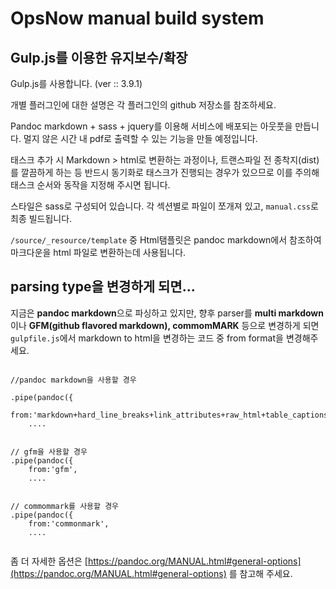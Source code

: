 <!-- TOC -->

# OpsNow manual build system  

## Gulp.js를 이용한 유지보수/확장

Gulp.js를 사용합니다. (ver :: 3.9.1)  

개별 플러그인에 대한 설명은 각 플러그인의 github 저장소를 참조하세요. 

Pandoc markdown + sass + jquery를 이용해 서비스에 배포되는 아웃풋을 만듭니다. 
멀지 않은 시간 내 pdf로 출력할 수 있는 기능을 만들 예정입니다. 

태스크 추가 시 Markdown \> html로 변환하는 과정이나, 트랜스파일 전 종착지(dist)를 깔끔하게 하는 등 반드시 동기화로 태스크가 진행되는 경우가 있으므로 이를 주의해 태스크 순서와 동작을 지정해 주시면 됩니다. 

스타일은 sass로 구성되어 있습니다. 각 섹션별로 파일이 쪼개져 있고, `manual.css`로 최종 빌드됩니다. 

`/source/_resource/template` 중 Html탬플릿은 pandoc markdown에서 참조하여 마크다운을 html 파일로 변환하는데 사용됩니다. 




## parsing type을 변경하게 되면...

지금은 **pandoc markdown**으로 파싱하고 있지만, 향후 parser를 **multi markdown** 이나 **GFM(github flavored markdown), commomMARK** 등으로 변경하게 되면 `gulpfile.js`에서 markdown to html을 변경하는 코드 중 from format을 변경해주세요.

```

//pandoc markdown을 사용할 경우

.pipe(pandoc({
    from:'markdown+hard_line_breaks+link_attributes+raw_html+table_captions',
    ....


// gfm을 사용할 경우
.pipe(pandoc({
    from:'gfm',
    ....


// commommark를 사용할 경우
.pipe(pandoc({
    from:'commonmark',
    ....


```

좀 더 자세한 옵션은 [https://pandoc.org/MANUAL.html#general-options](https://pandoc.org/MANUAL.html#general-options) 를 참고해 주세요.

